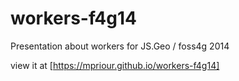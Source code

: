workers-f4g14
=============

Presentation about workers for JS.Geo / foss4g 2014

view it at [https://mpriour.github.io/workers-f4g14]
